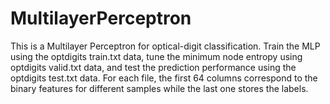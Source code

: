 # MultilayerPerceptron
This is a Multilayer Perceptron for optical-digit classification. Train the MLP using the optdigits train.txt data, tune the minimum node entropy using optdigits valid.txt data, and test the prediction performance using the optdigits test.txt data. For each file, the first 64 columns correspond to the binary features for different samples while the last one stores the labels.

